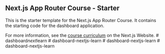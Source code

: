 ## Next.js App Router Course - Starter

This is the starter template for the Next.js App Router Course. It contains the starting code for the dashboard application.

For more information, see the [course curriculum](https://nextjs.org/learn) on the Next.js Website.
#   d a s h b o a r d _ n e x t _ l e a r n  
 #   d a s h b o a r d - n e x t j s - l e a r n  
 #   d a s h b o a r d - n e x t j s - l e a r n  
 #   d a s h b o a r d - n e x t j s - l e a r n  
 